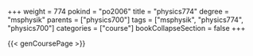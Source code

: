 +++
weight = 774
pokind = "po2006"
title = "physics774"
degree = "msphysik"
parents = ["physics700"]
tags = ["msphysik", "physics774", "physics700"]
categories = ["course"]
bookCollapseSection = false
+++

{{< genCoursePage >}}
